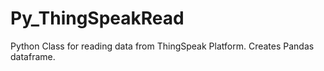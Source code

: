 # Py_ThingSpeakRead
Python Class for reading data from ThingSpeak Platform.
Creates Pandas dataframe.
